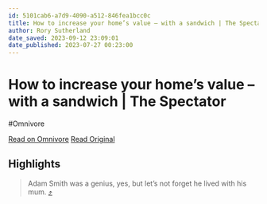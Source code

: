 ```yaml
---
id: 5101cab6-a7d9-4090-a512-846fea1bcc0c
title: How to increase your home’s value – with a sandwich | The Spectator
author: Rory Sutherland
date_saved: 2023-09-12 23:09:01
date_published: 2023-07-27 00:23:00
---
```


# How to increase your home’s value – with a sandwich | The Spectator
#Omnivore

[Read on Omnivore](https://omnivore.app/me/how-to-increase-your-home-s-value-with-a-sandwich-the-spectator-18a8c8379b1)
[Read Original](https://www.spectator.co.uk/article/how-to-increase-your-homes-value-with-a-sandwich)

## Highlights

> Adam Smith was a genius, yes, but let’s not forget he lived with his mum. [⤴️](https://omnivore.app/me/how-to-increase-your-home-s-value-with-a-sandwich-the-spectator-18a8c8379b1#4e82898e-7ab3-45b2-80a5-d07af26655b9) 

